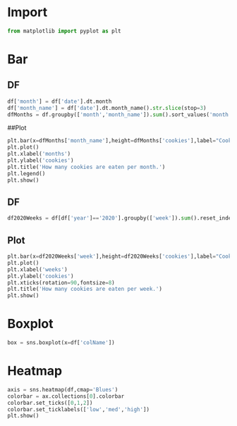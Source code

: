 # Import

```python
from matplotlib import pyplot as plt
```

# Bar

## DF

```python
df['month'] = df['date'].dt.month
df['month_name'] = df['date'].dt.month_name().str.slice(stop=3)
dfMonths = df.groupby(['month','month_name']).sum().sort_values('month',ascending=True).head(12)
```

##Plot

```python
plt.bar(x=dfMonths['month_name'],height=dfMonths['cookies'],label="Cookies Eaten")
plt.plot()
plt.xlabel('months')
plt.ylabel('cookies')
plt.title('How many cookies are eaten per month.')
plt.legend()
plt.show()
```

## DF

```python
df2020Weeks = df[df['year']=='2020'].groupby(['week']).sum().reset_index()
```

## Plot

```python
plt.bar(x=df2020Weeks['week'],height=df2020Weeks['cookies'],label="Cookies Eaten")
plt.plot()
plt.xlabel('weeks')
plt.ylabel('cookies')
plt.xticks(rotation=90,fontsize=8)
plt.title('How many cookies are eaten per week.')
plt.show()
```

# Boxplot

```python
box = sns.boxplot(x=df['colName'])
```

# Heatmap

```python
axis = sns.heatmap(df,cmap='Blues')
colorbar = ax.collections[0].colorbar
colorbar.set_ticks([0,1,2])
colorbar.set_ticklabels(['low','med','high'])
plt.show()
```

